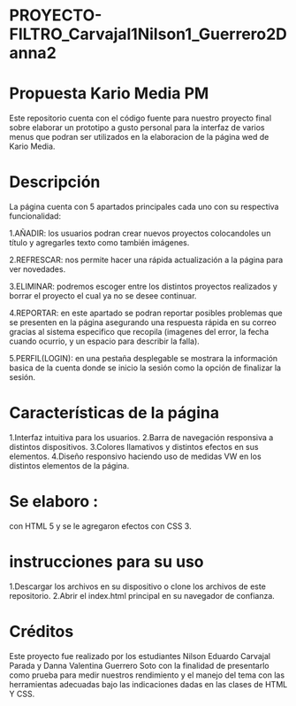 # PROYECTO-FILTRO_Carvajal1Nilson1_Guerrero2Danna2
# Propuesta Kario Media PM
 Este repositorio cuenta con el código fuente para nuestro proyecto final sobre elaborar un prototipo a gusto personal para la interfaz de varios menus que podran ser utilizados en la elaboracion de la página wed de Kario Media.

#  Descripción
 La página cuenta con 5 apartados principales cada uno con su respectiva funcionalidad:
 
 1.AÑADIR: los usuarios podran crear nuevos proyectos colocandoles un título y agregarles texto como también imágenes.
 
 2.REFRESCAR: nos permite hacer una rápida actualización a la página para ver novedades.
 
 3.ELIMINAR: podremos escoger entre los distintos proyectos realizados y borrar el proyecto el cual ya no se desee continuar.
 
 4.REPORTAR: en este apartado se podran reportar posibles problemas que se presenten en la página asegurando una respuesta rápida en su correo gracias al sistema especifico que recopila (imagenes del error, la fecha cuando ocurrio, y un 
 espacio para describir la falla).
 
 5.PERFIL(LOGIN): en una pestaña desplegable se mostrara la información basica de la cuenta donde se inicio la sesión como la opción de finalizar la sesión.

# Características de la página
 1.Interfaz intuitiva para los usuarios.
 2.Barra de navegación responsiva a distintos dispositivos.
 3.Colores llamativos y distintos efectos en sus elementos.
 4.Diseño responsivo haciendo uso de medidas VW en los distintos elementos de la página.

# Se elaboro :
 con HTML 5 y se le agregaron efectos con CSS 3.

# instrucciones para su uso
1.Descargar los archivos en su dispositivo o clone los archivos de este repositorio.
2.Abrir el index.html principal en su navegador de confianza.

# Créditos
Este proyecto fue realizado por los estudiantes Nilson Eduardo Carvajal Parada y Danna Valentina Guerrero Soto con la finalidad de presentarlo como prueba para medir nuestros rendimiento y el manejo del tema con las herramientas adecuadas bajo las indicaciones dadas en las clases de HTML Y CSS.
